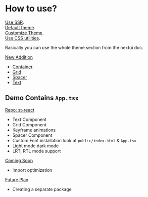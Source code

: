 # How to use?

[Use SSR](https://nextui.org/docs/guide/nextui-plus-nextjs). <br>
[Default theme](https://nextui.org/docs/theme/default-theme).<br>
[Customize Theme](https://nextui.org/docs/theme/customize-theme).<br>
[Use CSS utilities](https://nextui.org/docs/theme/utilities).

Basically you can use the whole theme section from the nextui doc.

[New Addition]() <br>

- [Container](https://nextui.org/docs/layout/container)
- [Grid](https://nextui.org/docs/layout/grid)
- [Spacer](https://nextui.org/docs/layout/spacer)
- [Text](https://nextui.org/docs/components/text)

## Demo Contains `App.tsx`

[Repo: st-react](https://github.com/sshahriazz/st-react/tree/from-package)

- Text Component
- Grid Component
- Keyframe animations
- Spacer Component
- Custom Font installation look at `public/index.html` & `App.tsx`
- Light mode dark mode
- LRT, RTL mode support

[Coming Soon]() <br>

- Import optimization

[Future Plan]() <br>

- Creating a separate package
